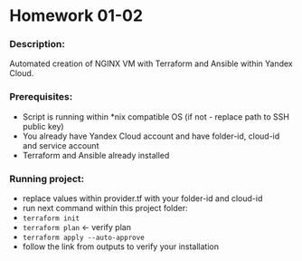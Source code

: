 # Homework 01-02

### Description:
Automated creation of NGINX VM with Terraform and Ansible within Yandex Cloud.

### Prerequisites:
- Script is running within *nix compatible OS (if not - replace path to SSH public key)
- You already have Yandex Cloud account and have folder-id, cloud-id and service account
- Terraform and Ansible already installed

### Running project:
- replace values within provider.tf with your folder-id and cloud-id
- run next command within this project folder:
- `terraform init`
- `terraform plan` <- verify plan
- `terraform apply --auto-approve` 
- follow the link from outputs to verify your installation

